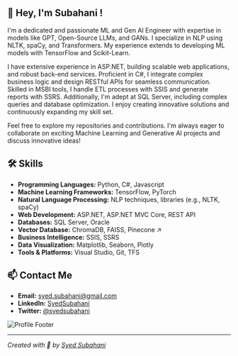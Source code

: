 ## 👋 Hey, I'm Subahani !
I'm a dedicated and passionate ML and Gen AI Engineer with expertise in models like GPT, Open-Source LLMs, and GANs. I specialize in NLP using NLTK, spaCy, and Transformers. My experience extends to developing ML models with TensorFlow and Scikit-Learn. 

I have extensive experience in ASP.NET, building scalable web applications, and robust back-end services. Proficient in C#, I integrate complex business logic and design RESTful APIs for seamless communication. Skilled in MSBI tools, I handle ETL processes with SSIS and generate reports with SSRS. Additionally, I'm adept at SQL Server, including complex queries and database optimization. I enjoy creating innovative solutions and continuously expanding my skill set. 

Feel free to explore my repositories and contributions. I'm always eager to collaborate on exciting Machine Learning and Generative AI projects and discuss innovative ideas!

## 🛠️ Skills
<!--
### Programming Languages:
- Python, C#, Javascript

### Machine Learning & Data Science:
- Machine Learning / Deep Learning: PyTorch 🔥, Tensorflow, Keras, Scikit-Learn 📊
- Natural Language Processing & Natural Language Understanding: HuggingFace - Transformers, NLTK, SpaCy, Gensim, OpenAI, LangChain, Llama-Index 📝

-->

- **Programming Languages:** Python, C#, Javascript
- **Machine Learning Frameworks:** TensorFlow, PyTorch
- **Natural Language Processing:** NLP techniques, libraries (e.g., NLTK, spaCy)
- **Web Development:** ASP.NET, ASP.NET MVC Core, REST API
- **Databases:** SQL Server, Oracle
- **Vector Database:** ChromaDB, FAISS, Pinecone ↗
- **Business Intelligence:** SSIS, SSRS
- **Data Visualization:** Matplotlib, Seaborn, Plotly
- **Tools & Platforms:** Visual Studio, Git, TFS


## 📫 Contact Me

- **Email:** [syed.subahani@gmail.com](mailto:syed.subahani@gmail.com)
- **LinkedIn:** [SyedSubahani](https://www.linkedin.com/in/syedsubahani)
- **Twitter:** [@syedsubahani](https://twitter.com/syedsubahani)

![Profile Footer](https://your-image-url.com/footer.png)

---

*Created with 💖 by [Syed Subahani](https://github.com/syedsubahani)*

<!--
**SyedSubahani/SyedSubahani** is a ✨ _special_ ✨ repository because its `README.md` (this file) appears on your GitHub profile.

Here are some ideas to get you started:

- 🔭 I’m currently working on ...
- 🌱 I’m currently learning ...
- 👯 I’m looking to collaborate on ...
- 🤔 I’m looking for help with ...
- 💬 Ask me about ...
- 📫 How to reach me: ...
- 😄 Pronouns: ...
- ⚡ Fun fact: ...
-->

